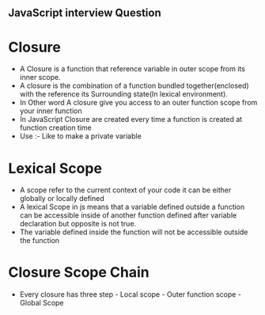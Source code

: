 JavaScript interview Question
----------
# Closure 
- A Closure is a function that reference variable in outer scope from its inner scope.
- A closure is the combination of a function bundled together(enclosed) with the reference 
  its Surrounding state(In lexical environment).
- In Other word A closure give you access to an outer function scope from your inner function
- In JavaScript  Closure are created every time a function is created at function creation time
- Use :-  Like to make a private variable

# Lexical Scope
- A scope refer to the current context of your code it can be either globally or locally defined
- A lexical Scope in js means that a variable defined outside a function can be accessible inside of another function defined after variable declaration but opposite is not true.
- The variable defined inside the function will not be accessible outside the function

# Closure Scope Chain
- Every closure has three step
        - Local scope
        - Outer function scope
        - Global Scope





